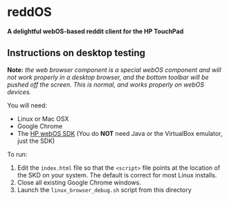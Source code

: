 reddOS
======

**A delightful webOS-based reddit client for the HP TouchPad**

Instructions on desktop testing
-------------------------------

**Note:** *the web browser component is a special webOS component and will not work properly in a desktop browser, and the bottom toolbar will be pushed off the screen. This is normal, and works properly on webOS devices.*

You will need:

* Linux or Mac OSX
* Google Chrome
* The [HP webOS SDK](https://developer.palm.com/content/resources/develop/sdk_pdk_download.html) (You do **NOT** need Java or the VirtualBox emulator, just the SDK)

To run:

1. Edit the `index.html` file so that the `<script>` file points at the location of the SKD on your system. The default is correct for most Linux installs.
2. Close all existing Google Chrome windows.
3. Launch the `linux_browser_debug.sh` script from this directory
